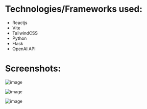 # Technologies/Frameworks used:
- Reactjs
- Vite
- TailwindCSS
- Python
- Flask
- OpenAI API

# Screenshots:
![image](https://github.com/abhishekgit03/internet-search-frontend/assets/92089364/15ee9b91-5ac0-43f0-83b4-44ef4530c678)

![image](https://github.com/abhishekgit03/internet-search-frontend/assets/92089364/c928eb8e-072a-4408-ab11-87e9da4f4384)

![image](https://github.com/abhishekgit03/internet-search-frontend/assets/92089364/62a547d2-c0cf-4087-8870-3387bb00195b)






